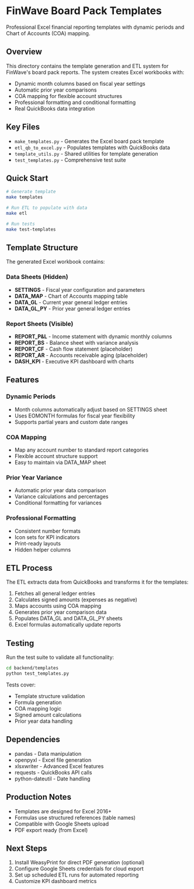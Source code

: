 # FinWave Board Pack Templates

Professional Excel financial reporting templates with dynamic periods and Chart of Accounts (COA) mapping.

## Overview

This directory contains the template generation and ETL system for FinWave's board pack reports. The system creates Excel workbooks with:

- Dynamic month columns based on fiscal year settings
- Automatic prior year comparisons
- COA mapping for flexible account structures
- Professional formatting and conditional formatting
- Real QuickBooks data integration

## Key Files

- `make_templates.py` - Generates the Excel board pack template
- `etl_qb_to_excel.py` - Populates templates with QuickBooks data
- `template_utils.py` - Shared utilities for template generation
- `test_templates.py` - Comprehensive test suite

## Quick Start

```bash
# Generate template
make templates

# Run ETL to populate with data
make etl

# Run tests
make test-templates
```

## Template Structure

The generated Excel workbook contains:

### Data Sheets (Hidden)
- **SETTINGS** - Fiscal year configuration and parameters
- **DATA_MAP** - Chart of Accounts mapping table
- **DATA_GL** - Current year general ledger entries
- **DATA_GL_PY** - Prior year general ledger entries

### Report Sheets (Visible)
- **REPORT_P&L** - Income statement with dynamic monthly columns
- **REPORT_BS** - Balance sheet with variance analysis
- **REPORT_CF** - Cash flow statement (placeholder)
- **REPORT_AR** - Accounts receivable aging (placeholder)
- **DASH_KPI** - Executive KPI dashboard with charts

## Features

### Dynamic Periods
- Month columns automatically adjust based on SETTINGS sheet
- Uses EOMONTH formulas for fiscal year flexibility
- Supports partial years and custom date ranges

### COA Mapping
- Map any account number to standard report categories
- Flexible account structure support
- Easy to maintain via DATA_MAP sheet

### Prior Year Variance
- Automatic prior year data comparison
- Variance calculations and percentages
- Conditional formatting for variances

### Professional Formatting
- Consistent number formats
- Icon sets for KPI indicators
- Print-ready layouts
- Hidden helper columns

## ETL Process

The ETL extracts data from QuickBooks and transforms it for the templates:

1. Fetches all general ledger entries
2. Calculates signed amounts (expenses as negative)
3. Maps accounts using COA mapping
4. Generates prior year comparison data
5. Populates DATA_GL and DATA_GL_PY sheets
6. Excel formulas automatically update reports

## Testing

Run the test suite to validate all functionality:

```bash
cd backend/templates
python test_templates.py
```

Tests cover:
- Template structure validation
- Formula generation
- COA mapping logic
- Signed amount calculations
- Prior year data handling

## Dependencies

- pandas - Data manipulation
- openpyxl - Excel file generation
- xlsxwriter - Advanced Excel features
- requests - QuickBooks API calls
- python-dateutil - Date handling

## Production Notes

- Templates are designed for Excel 2016+
- Formulas use structured references (table names)
- Compatible with Google Sheets upload
- PDF export ready (from Excel)

## Next Steps

1. Install WeasyPrint for direct PDF generation (optional)
2. Configure Google Sheets credentials for cloud export
3. Set up scheduled ETL runs for automated reporting
4. Customize KPI dashboard metrics